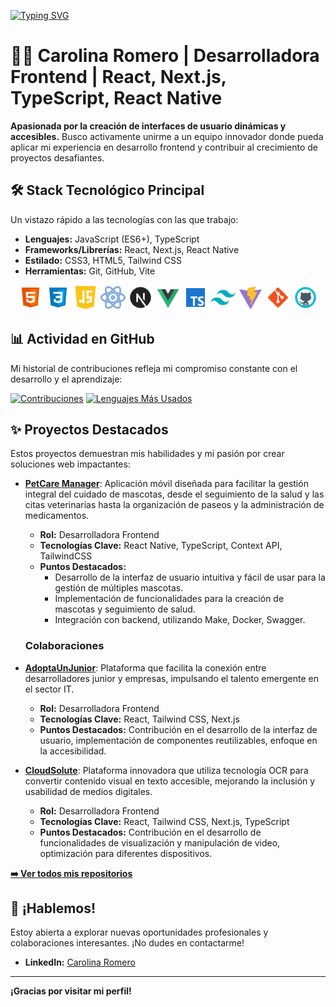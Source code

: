 [![Typing SVG](https://readme-typing-svg.demolab.com?font=Lexend&pause=1000&color=F765AA&width=435&lines=Bienvenid%40s+a+mi+perfil)](https://git.io/typing-svg)
# 👩‍💻 Carolina Romero | Desarrolladora Frontend | React, Next.js, TypeScript, React Native

**Apasionada por la creación de interfaces de usuario dinámicas y accesibles.** Busco activamente unirme a un equipo innovador donde pueda aplicar mi experiencia en desarrollo frontend y contribuir al crecimiento de proyectos desafiantes.

## 🛠️ Stack Tecnológico Principal

Un vistazo rápido a las tecnologías con las que trabajo:

* **Lenguajes:** JavaScript (ES6+), TypeScript
* **Frameworks/Librerías:** React, Next.js, React Native
* **Estilado:** CSS3, HTML5, Tailwind CSS
* **Herramientas:** Git, GitHub, Vite

<p align="center">
  <img src="https://github.com/Carol-88/Carol-88/blob/main/html.png" alt="HTML" width="40" height="40">
  <img src="https://github.com/Carol-88/Carol-88/blob/main/css.png" alt="CSS" width="40" height="40">
  <img src="https://github.com/Carol-88/Carol-88/blob/main/js.png" alt="JavaScript" width="40" height="40">
  <img src="https://github.com/Carol-88/Carol-88/blob/main/react.png" alt="React" width="40" height="40">
  <img src="https://github.com/Carol-88/Carol-88/blob/main/nextjs.png" alt="Next.js" width="40" height="40">
  <img src="https://github.com/Carol-88/Carol-88/blob/main/vuejs.png" alt="Vue.js" width="40" height="40">
  <img src="https://github.com/Carol-88/Carol-88/blob/main/ts.png" alt="TypeScript" width="40" height="40">
  <img src="https://github.com/Carol-88/Carol-88/blob/main/tailwind.png" alt="Tailwind CSS" width="40" height="40">
  <img src="https://github.com/Carol-88/Carol-88/blob/main/vite.png" alt="Vite" width="40" height="40">
  <img src="https://github.com/Carol-88/Carol-88/blob/main/git.png" alt="Git" width="40" height="40">
  <img src="https://github.com/Carol-88/Carol-88/blob/main/github.png" alt="GitHub" width="40" height="40">
</p>

## 📊 Actividad en GitHub

Mi historial de contribuciones refleja mi compromiso constante con el desarrollo y el aprendizaje:

[![Contribuciones](https://github-readme-stats.vercel.app/api?username=Carol-88&show_icons=true&theme=radical)](https://github.com/anuraghazra/github-readme-stats)
[![Lenguajes Más Usados](https://github-readme-stats.vercel.app/api/top-langs/?username=Carol-88&layout=compact&theme=radical)](https://github.com/anuraghazra/github-readme-stats)

## ✨ Proyectos Destacados

Estos proyectos demuestran mis habilidades y mi pasión por crear soluciones web impactantes:

* **[PetCare Manager](https://github.com/PetCare-Manager)**: Aplicación móvil diseñada para facilitar la gestión integral del cuidado de mascotas, desde el seguimiento de la salud y las citas veterinarias hasta la organización de paseos y la administración de medicamentos.
    * **Rol:** Desarrolladora Frontend 
    * **Tecnologías Clave:** React Native, TypeScript, Context API, TailwindCSS
    * **Puntos Destacados:**
        * Desarrollo de la interfaz de usuario intuitiva y fácil de usar para la gestión de múltiples mascotas.
        * Implementación de funcionalidades para la creación de mascotas y seguimiento de salud.
        * Integración con backend, utilizando Make, Docker, Swagger.
     
  ###  Colaboraciones

* **[AdoptaUnJunior](https://adoptaunjunior.es/)**: Plataforma que facilita la conexión entre desarrolladores junior y empresas, impulsando el talento emergente en el sector IT.
    * **Rol:** Desarrolladora Frontend
    * **Tecnologías Clave:** React, Tailwind CSS, Next.js
    * **Puntos Destacados:** Contribución en el desarrollo de la interfaz de usuario, implementación de componentes reutilizables, enfoque en la accesibilidad.

* **[CloudSolute](https://cloudsolute.net/)**: Plataforma innovadora que utiliza tecnología OCR para convertir contenido visual en texto accesible, mejorando la inclusión y usabilidad de medios digitales.
    * **Rol:** Desarrolladora Frontend
    * **Tecnologías Clave:** React, Tailwind CSS, Next.js, TypeScript
    * **Puntos Destacados:** Contribución en el desarrollo de funcionalidades de visualización y manipulación de video, optimización para diferentes dispositivos.

**[➡️ Ver todos mis repositorios](https://github.com/Carol-88?tab=repositories)**

## 🤝 ¡Hablemos!

Estoy abierta a explorar nuevas oportunidades profesionales y colaboraciones interesantes. ¡No dudes en contactarme!

* **LinkedIn:** [Carolina Romero](https://www.linkedin.com/in/carolina-romero-c/)

---
**¡Gracias por visitar mi perfil!**
